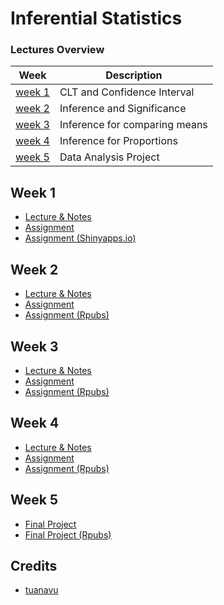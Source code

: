 # Inferential Statistics

### Lectures Overview

| Week              | Description                   |
| ----------------- | ----------------------------- |
| [week 1](#week-1) | CLT and Confidence Interval   |
| [week 2](#week-2) | Inference and Significance    |
| [week 3](#week-3) | Inference for comparing means |
| [week 4](#week-4) | Inference for Proportions     |
| [week 5](#week-5) | Data Analysis Project         |

## Week 1

- [Lecture & Notes](/lecture/week1)
- [Assignment](/assignment/week1)
- [Assignment (Shinyapps.io)](https://jacobjohn2016.shinyapps.io/sampling_distributions_Coursera/)

## Week 2

- [Lecture & Notes](/lecture/week2)
- [Assignment](/assignment/week2)
- [Assignment (Rpubs)]()

## Week 3

- [Lecture & Notes](/lecture/week3)
- [Assignment](/assignment/week3)
- [Assignment (Rpubs)]()
  
## Week 4

- [Lecture & Notes](/lecture/week4)
- [Assignment](/assignment/week4)
- [Assignment (Rpubs)]()

## Week 5

- [Final Project](/assignment/week5)
- [Final Project (Rpubs)]()

## Credits

- [tuanavu](https://github.com/tuanavu/coursera-duke)